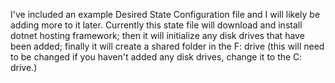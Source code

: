I've included an example Desired State Configuration file and I will likely be adding more to it later.  Currently this state file will download and install dotnet hosting framework; then it will initialize any disk drives that have been added; finally it will create a shared folder in the F: drive (this will need to be changed if you haven't added any disk drives, change it to the C: drive.)
